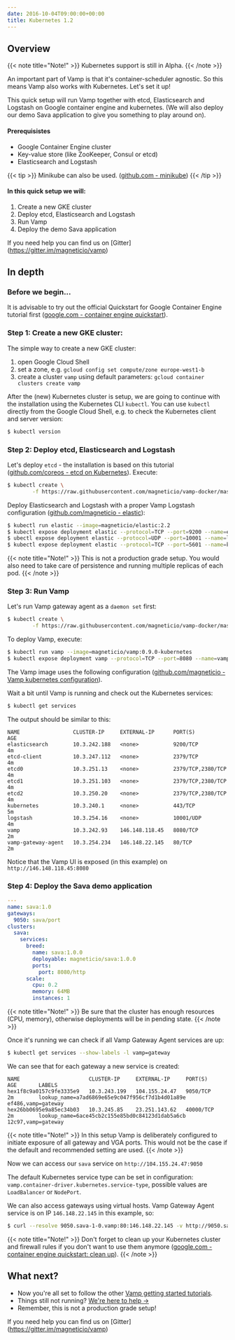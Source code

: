 ```yaml
---
date: 2016-10-04T09:00:00+00:00
title: Kubernetes 1.2
---
```


## Overview

{{< note title="Note!" >}}
Kubernetes support is still in Alpha.
{{< /note >}}

An important part of Vamp is that it's container-scheduler agnostic. So this means Vamp also works with Kubernetes. Let's set it up!

This quick setup will run Vamp together with etcd, Elasticsearch and Logstash on Google container engine and kubernetes. (We will also deploy our demo Sava application to give you something to play around on).   


#### Prerequisistes

* Google Container Engine cluster
* Key-value store (like ZooKeeper, Consul or etcd)
* Elasticsearch and Logstash

{{< tip >}}
Minikube can also be used. ([github.com - minikube](https://github.com/kubernetes/minikube)) 
{{< /tip >}}

#### In this quick setup we will:

1. Create a new GKE cluster
2. Deploy etcd, Elasticsearch and Logstash
3. Run Vamp
4. Deploy the demo Sava application

If you need help you can find us on [Gitter] (https://gitter.im/magneticio/vamp)


## In depth

### Before we begin...
It is advisable to try out the official Quickstart for Google Container Engine tutorial first ([google.com - container engine quickstart](https://cloud.google.com/container-engine/docs/quickstart)).  

### Step 1: Create a new GKE cluster:

The simple way to create a new GKE cluster:

1. open Google Cloud Shell
2. set a zone, e.g. `gcloud config set compute/zone europe-west1-b`
3. create a cluster `vamp` using default parameters: `gcloud container clusters create vamp`

After the (new) Kubernetes cluster is setup, we are going to continue with the installation using the Kubernetes CLI `kubectl`.
You can use `kubectl` directly from the Google Cloud Shell, e.g. to check the Kubernetes client and server version:

```bash
$ kubectl version
```

### Step 2: Deploy etcd, Elasticsearch and Logstash

Let's deploy `etcd` - the installation is based on this tutorial ([github.com/coreos - etcd on Kubernetes](https://github.com/coreos/etcd/tree/master/hack/kubernetes-deploy)).
Execute: 

```bash
$ kubectl create \
        -f https://raw.githubusercontent.com/magneticio/vamp-docker/master/vamp-kubernetes/etcd.yml
```

Deploy Elasticsearch and Logstash with a proper Vamp Logstash configuration ([github.com/magneticio - elastic](https://github.com/magneticio/elastic)):

```bash
$ kubectl run elastic --image=magneticio/elastic:2.2
$ kubectl expose deployment elastic --protocol=TCP --port=9200 --name=elasticsearch
$ ubectl expose deployment elastic --protocol=UDP --port=10001 --name=logstash
$ kubectl expose deployment elastic --protocol=TCP --port=5601 --name=kibana
```
{{< note title="Note!" >}}
This is not a production grade setup. You would also need to take care of persistence and running multiple replicas of each pod.
{{< /note >}}

### Step 3: Run Vamp

Let's run Vamp gateway agent as a `daemon set` first:
```bash
$ kubectl create \
        -f https://raw.githubusercontent.com/magneticio/vamp-docker/master/vamp-kubernetes/vga.yml
```

To deploy Vamp, execute:

```bash
$ kubectl run vamp --image=magneticio/vamp:0.9.0-kubernetes
$ kubectl expose deployment vamp --protocol=TCP --port=8080 --name=vamp --type="LoadBalancer"
```


The Vamp image uses the following configuration ([github.com/magneticio - Vamp kubernetes configuration](https://github.com/magneticio/vamp-docker/blob/master/vamp-kubernetes/application.conf)).

Wait a bit until Vamp is running and check out the Kubernetes services:

```bash
$ kubectl get services
```


The output should be similar to this:

```
NAME                 CLUSTER-IP     EXTERNAL-IP      PORT(S)             AGE
elasticsearch        10.3.242.188   <none>           9200/TCP            4m
etcd-client          10.3.247.112   <none>           2379/TCP            4m
etcd0                10.3.251.13    <none>           2379/TCP,2380/TCP   4m
etcd1                10.3.251.103   <none>           2379/TCP,2380/TCP   4m
etcd2                10.3.250.20    <none>           2379/TCP,2380/TCP   4m
kubernetes           10.3.240.1     <none>           443/TCP             5m
logstash             10.3.254.16    <none>           10001/UDP           4m
vamp                 10.3.242.93    146.148.118.45   8080/TCP            2m
vamp-gateway-agent   10.3.254.234   146.148.22.145   80/TCP              2m
```

Notice that the Vamp UI is exposed (in this example) on `http://146.148.118.45:8080`

### Step 4: Deploy the Sava demo application


```yaml
---
name: sava:1.0
gateways:
  9050: sava/port
clusters:
  sava:
    services:
      breed:
        name: sava:1.0.0
        deployable: magneticio/sava:1.0.0
        ports:
          port: 8080/http
      scale:
        cpu: 0.2       
        memory: 64MB
        instances: 1
```

{{< note title="Note!" >}}
Be sure that the cluster has enough resources (CPU, memory), otherwise deployments will be in pending state.
{{< /note >}}

Once it's running we can check if all Vamp Gateway Agent services are up:

```bash
$ kubectl get services --show-labels -l vamp=gateway
```


We can see that for each gateway a new service is created:

```
NAME                      CLUSTER-IP     EXTERNAL-IP     PORT(S)     AGE       LABELS
hex1f8c9a0157c9fe3335e9   10.3.243.199   104.155.24.47   9050/TCP    2m        lookup_name=a7ad6869e65e9c047f956cf7d1b4d01a89e
ef486,vamp=gateway
hex26bb0695e9a85ec34b03   10.3.245.85    23.251.143.62   40000/TCP   2m        lookup_name=6ace45cb2c155e85bd0c84123d1dab5a6cb
12c97,vamp=gateway
```

{{< note title="Note!" >}}
In this setup Vamp is deliberately configured to initiate exposure of all gateway and VGA ports. This would not be the case if the default and recommended setting are used.
{{< /note >}}

Now we can access our `sava` service on `http://104.155.24.47:9050`

The default Kubernetes service type can be set in configuration: `vamp.container-driver.kubernetes.service-type`, possible values are `LoadBalancer` or `NodePort`. 

We can also access gateways using virtual hosts. Vamp Gateway Agent service is on IP `146.148.22.145` in this example, so:
```bash
$ curl --resolve 9050.sava-1-0.vamp:80:146.148.22.145 -v http://9050.sava-1-0.vamp
```

{{< note title="Note!" >}}
Don't forget to clean up your Kubernetes cluster and firewall rules  if you don't want to use them anymore ([google.com - container engine quickstart: clean up](https://cloud.google.com/container-engine/docs/quickstart#clean-up)).
{{< /note >}}

## What next?

* Now you're all set to follow the other [Vamp getting started tutorials](/documentation/tutorials/).
* Things still not running? [We're here to help →](https://github.com/magneticio/vamp/issues)
* Remember, this is not a production grade setup!

If you need help you can find us on [Gitter] (https://gitter.im/magneticio/vamp)
